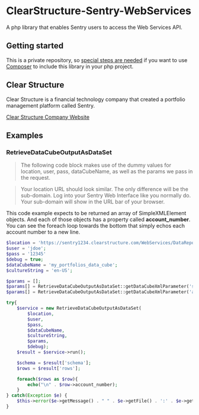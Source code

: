 # ClearStructure-Sentry-WebServices
A php library that enables Sentry users to access the Web Services API.

## Getting started
This is a private repository, so [special steps are needed](https://getcomposer.org/doc/05-repositories.md#using-private-repositories) if you want to use [Composer](https://getcomposer.org) to include this library in your php project.

## Clear Structure
Clear Structure is a financial technology company that created a portfolio management platform called Sentry.

[Clear Structure Company Website](https://clearstructure.com/)

## Examples

### RetrieveDataCubeOutputAsDataSet
> The following code block makes use of the dummy values for location, user, pass, dataCubeName, as well as the params we pass in the request.
 
 > Your location URL should look similar. The only difference will be the sub-domain. Log into your Sentry Web Interface like you normally do. Your sub-domain will show in the URL bar of your browser.
 
 This code example expects to be returned an array of SimpleXMLElement objects. And each of those objects has a property called **account_number**. You can see the foreach loop towards the bottom that simply echos each account number to a new line. 

```php
$location = 'https://sentry1234.clearstructure.com/WebServices/DataReporterService.asmx';
$user = 'jdoe';
$pass = '12345'
$debug = true;
$dataCubeName = 'my_portfolios_data_cube';
$cultureString = 'en-US';

$params = [];
$params[] = RetrieveDataCubeOutputAsDataSet::getDataCubeXmlParameter('start_date','1/1/2017','datetime');
$params[] = RetrieveDataCubeOutputAsDataSet::getDataCubeXmlParameter('as_of_date','1/31/2017','datetime');

try{
    $service = new RetrieveDataCubeOutputAsDataSet(
        $location,
        $user,
        $pass,
        $dataCubeName,
        $cultureString,
        $params,
        $debug);
    $result = $service->run();

    $schema = $result['schema'];
    $rows = $result['rows'];

    foreach($rows as $row){
        echo("\n" . $row->account_number);
    }
} catch(Exception $e) {
    $this->error($e->getMessage() . " " . $e->getFile() . ':' . $e->getLine());
}
```
